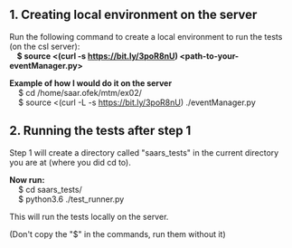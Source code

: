 ## 1. Creating local environment on the server
Run the following command to create a local environment to run the tests (on the csl server):\
<b>&nbsp;&nbsp;&nbsp;&nbsp;$ source <(curl -s https://bit.ly/3poR8nU) <path-to-your-eventManager.py></b>

<b>Example of how I would do it on the server</b>\
&nbsp;&nbsp;&nbsp;&nbsp;$ cd /home/saar.ofek/mtm/ex02/\
&nbsp;&nbsp;&nbsp;&nbsp;$ source <(curl -L -s https://bit.ly/3poR8nU) ./eventManager.py


## 2. Running the tests after step 1
Step 1 will create a directory called "saars_tests" in the current directory you are at (where you did cd to).

<b>Now run:</b>\
&nbsp;&nbsp;&nbsp;&nbsp;$ cd saars_tests/\
&nbsp;&nbsp;&nbsp;&nbsp;$ python3.6 ./test_runner.py

This will run the tests locally on the server.


(Don't copy the "$" in the commands, run them without it)